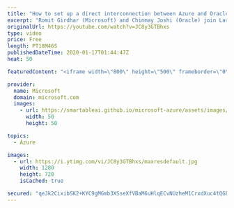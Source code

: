 ```yaml
---
title: "How to set up a direct interconnection between Azure and Oracle Cloud Infrastructure | Azure Friday"
excerpt: "Romit Girdhar (Microsoft) and Chinmay Joshi (Oracle) join Lara Rubbelke to explain how to interconnect Microsoft Azure and Oracle Cloud Infrastructure. The Microsoft Azure and Oracle Cloud interoperability partnership enables you to migrate and run mission-critical enterprise workloads across both clouds,"
originalUrl: https://youtube.com/watch?v=JC8y3GTBhxs
type: video
price: Free
length: PT18M46S
publishedDateTime: 2020-01-17T01:44:47Z
heat: 50

featuredContent: "<iframe width=\"800\" height=\"500\" frameborder=\"0\" src=\"https://www.youtube.com/embed/JC8y3GTBhxs\" allow=\"accelerometer; autoplay; encrypted-media; gyroscope; picture-in-picture\" allowfullscreen></iframe>"

provider:
  name: Microsoft
  domain: microsoft.com
  images:
    - url: https://smartableai.github.io/microsoft-azure/assets/images/organizations/microsoft.com-50x50.jpg
      width: 50
      height: 50

topics:
  - Azure

images:
  - url: https://i.ytimg.com/vi/JC8y3GTBhxs/maxresdefault.jpg
    width: 1280
    height: 720
    isCached: true

secured: "qeJk2CixibSK2+KYC9gMGmb3XSseXfVBaM6uHlqECvNUzheM1CrxdXuc4tQGEvfa+yPEpVSdjSUC0goXb8yhdGvaH3ZxqOBzwrjHgkvFL5wYSzMHREPzliDVMwA3VNXoi4DFULR/qvy8+UODjf/gCiAnFjVL7VNCGTkO0IeH5G5upPOpzJ+Hm1sBpA0rekOYY5AK3t5XYVpB2NL7sXWRjbmGaSoZQxUpglN+4D5TSKEh8oqTfOkCHeLJataqA3eKM/OgIlt9qti4+1+3gC8hvf6phQk4LbWyzHsVUYTALuzIOQpbt6HBWxTtHm9qvj0/VrFGqmKFIIEN71Ld/aav5AieHbNWPphkljfR1OC6KECCMUDp6fWztCSLRtT2dwWhffImpL8ZrkmPPoJ8KWhui6B5bRNM8nFyb+GkaECnyww=;T5McGUE6V3+h3dmZ2Wj6ZQ=="
---
```


